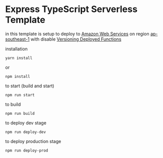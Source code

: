 # Express TypeScript Serverless Template

in this template is setup to deploy to [Amazon Web Services](https://aws.amazon.com/) on region [ap-southeast-1](https://en.wikipedia.org/wiki/Singapore) with disable [Versioning Deployed Functions](https://www.serverless.com/framework/docs/providers/aws/guide/functions#versioning-deployed-functions)

installation
```
yarn install
```
or
```
npm install
```

to start (build and start)
```
npm run start
```

to build
```
npm run build
```

to deploy dev stage
```
npm run deploy-dev
```

to deploy production stage
```
npm run deploy-prod
```